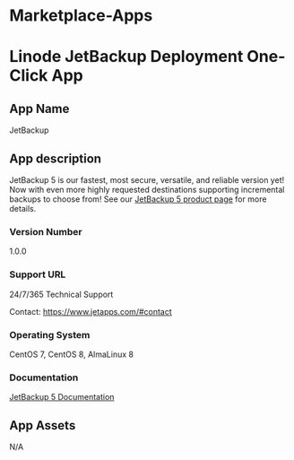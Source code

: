 # Marketplace-Apps
# Linode JetBackup Deployment One-Click App

## App Name

JetBackup

## App description

JetBackup 5 is our fastest, most secure, versatile, and reliable version yet! Now with even more highly requested destinations supporting incremental backups to choose from! See our [JetBackup 5 product page](https://www.jetbackup.com/jetbackup-5/) for more details.

### Version Number

1.0.0

### Support URL

24/7/365 Technical Support

Contact: https://www.jetapps.com/#contact

### Operating System

CentOS 7, CentOS 8, AlmaLinux 8

### Documentation

[JetBackup 5 Documentation](https://docs.jetbackup.com/v5.1/adminpanel/index.html)

## App Assets

N/A
